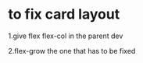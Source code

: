 # to fix card layout
1.give  flex flex-col in the parent dev


2.flex-grow the one that has to be fixed
